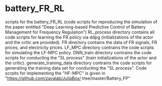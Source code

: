 # battery_FR_RL
scripts for the battery_FR_RL (code scripts for reproducing the simulation of the paper entitled "Deep Learning-based Predictive Control of Battery Management for Frequency Regulation")
RL_process directory contains all code scripts for learning the FR policy via ddpg (initializations of the actor and the critic are provided).
FR directory contains the data of FR signals, FR prices, and electricity prices.
LF_MPC directory contrains the code scripts for simulating the LF-MPC policy.
DNN_train directory contrains the code scripts for conducting the "SL process" (train initializations of the actor and the critic).
generate_training_data directory contrains the code scripts for generating the training data set for conducting the "SL process".
Code scrpits for implementing the "HF-MPC" is given in "https://github.com/zavalab/JuliaBox/ tree/master/Battery_FP"

